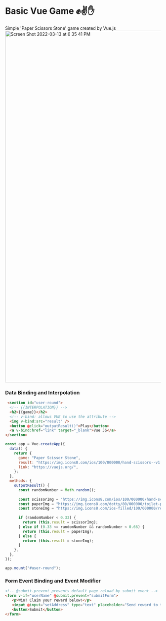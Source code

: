 # Basic Vue Game :fist::v::hand:
Simple 'Paper Scissors Stone' game created by Vue.js
<img width="1136" alt="Screen Shot 2022-03-13 at 6 35 41 PM" src="https://user-images.githubusercontent.com/10693128/158074149-a6041b1c-4389-45e6-a9da-43f67a05654a.png">


### Data Binding and Interpolation
```html
 <section id="user-round">
  <!-- {{INTERPOLATION}} -->
  <h2>{{game}}</h2>
  <!-- v-bind: allows VUE to use the attribute -->
  <img v-bind:src="result" />
  <button @click="outputResult()">Play</button>
  <a v-bind:href="link" target="_blank">Vue JS</a>
</section>
```

```javascript
const app = Vue.createApp({
  data() {
    return {
      game: "Paper Scissor Stone",
      result: "https://img.icons8.com/ios/100/000000/hand-scissors--v1.png",
      link: "https://vuejs.org/",
    };
  },
  methods: {
    outputResult() {
      const randomNumber = Math.random();
      
      const scissorImg = "https://img.icons8.com/ios/100/000000/hand-scissors--v1.png";
      const paperImg = "https://img.icons8.com/dotty/80/000000/toilet-paper.png";
      const stoneImg = "https://img.icons8.com/ios-filled/100/000000/rock.png";
     
      if (randomNumber < 0.33) {
        return (this.result = scissorImg);
      } else if (0.33 <= randomNumber && randomNumber < 0.66) {
        return (this.result = paperImg);
      } else {
        return (this.result = stoneImg);
      }
    },
  },
});

app.mount("#user-round");

```


### Form Event Binding and Event Modifier
```html
<!-- @submit.prevent prevents default page reload by submit event -->
<form v-if="userName" @submit.prevent="submitForm">
   <p>Win? Claim your reward below!</p>
   <input @input="setAddress" type="text" placeholder="Send reward to this address!" />
   <button>Submit</button>
</form>
```
